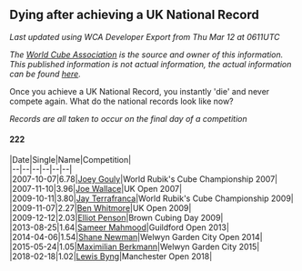 ## Dying after achieving a UK National Record 

*Last updated using WCA Developer Export from Thu Mar 12 at 0611UTC*

*The [World Cube Association](https://www.worldcubeassociation.org) is the source and owner of this information. This published information is not actual information, the actual information can be found [here](https://www.worldcubeassociation.org/results).*

Once you achieve a UK National Record, you instantly 'die' and never compete again. What do the national records look like now?

*Records are all taken to occur on the final day of a competition*

#### 222

|Date|Single|Name|Competition|  
|--|--|--|--|--|--|  
|2007-10-07|6.78|[Joey Gouly](https://www.worldcubeassociation.org/persons/2007GOUL01)|World Rubik's Cube Championship 2007|  
|2007-11-10|3.96|[Joe Wallace](https://www.worldcubeassociation.org/persons/2006WALL01)|UK Open 2007|  
|2009-10-11|3.80|[Jay Terrafranca](https://www.worldcubeassociation.org/persons/2008TERR01)|World Rubik's Cube Championship 2009|  
|2009-11-07|2.27|[Ben Whitmore](https://www.worldcubeassociation.org/persons/2009WHIT01)|UK Open 2009|  
|2009-12-12|2.03|[Elliot Penson](https://www.worldcubeassociation.org/persons/2009PENS01)|Brown Cubing Day 2009|  
|2013-08-25|1.64|[Sameer Mahmood](https://www.worldcubeassociation.org/persons/2013MAHM02)|Guildford Open 2013|  
|2014-04-06|1.54|[Shane Newman](https://www.worldcubeassociation.org/persons/2013NEWM02)|Welwyn Garden City Open 2014|  
|2015-05-24|1.05|[Maximilian Berkmann](https://www.worldcubeassociation.org/persons/2014BERK02)|Welwyn Garden City 2015|  
|2018-02-18|1.02|[Lewis Byng](https://www.worldcubeassociation.org/persons/2015BYNG02)|Manchester Open 2018|  

